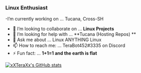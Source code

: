 

### Linux Enthusiast

-I’m currently working on ... Tucana, Cross-SH 
- 👯 I’m looking to collaborate on ... **Linux Projects**
- 🤔 I’m looking for help with ... **Tucana (Hosting Repos) ** 
- 💬 Ask me about ... Linux ANYTHING Linux
- 📫 How to reach me: ... TeraBot452#3335 on Discord
- ⚡ Fun fact: ... **1+1=1 and the earth is flat**

[![xXTeraXx's GitHub stats](https://github-readme-stats.vercel.app/api?username=xXTeraXx&theme=dark)](https://github.com/anuraghazra/github-readme-stats)
